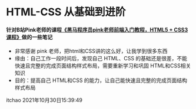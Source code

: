 # HTML-CSS 从基础到进阶
#### 针对B站Pink老师的课程[《黑马程序员pink老师前端入门教程，HTML5 + CSS3课程》](https://www.bilibili.com/video/BV14J4114768?share_source=copy_web)做的一些笔记
* 非常感谢 pink 老师，把html和CSS讲的这么好，让我学到很多东西
* 缘由：自己工作一段时间后，发现自己 HTML、CSS 的基础还是很差，不能快速且完整的完成页面结构样式布局，需要重新学习和巩固 HTML和CSS相关知识
* 目的：提高自己 HTML和CSS 的能力，让自己能快速且完整的完成页面结构样式布局


itchao
2021年10月30日15:39:49

